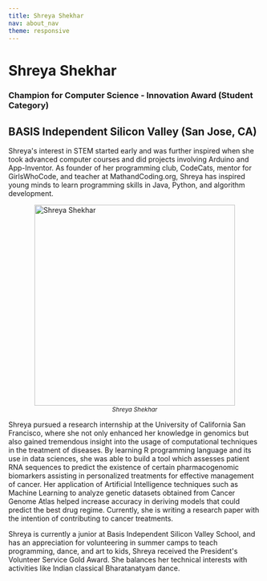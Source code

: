 ```yaml
---
title: Shreya Shekhar
nav: about_nav
theme: responsive
---
```


<a id="top"></a>

# Shreya Shekhar

### Champion for Computer Science - Innovation Award (Student Category)

## BASIS Independent Silicon Valley (San Jose, CA)

Shreya's interest in STEM started early and was further inspired when she took advanced computer courses and did projects involving Arduino and App-Inventor. As founder of her programming club, CodeCats, mentor for GirlsWhoCode, and teacher at MathandCoding.org, Shreya has inspired young minds to learn programming skills in Java, Python, and algorithm development.

<figure style="margin:10px">
  <img src="/images/awards/fit-400/shreya_shekhar.png" style="display:block;margin:0 auto" width=400 alt="Shreya Shekhar" />
  <figcaption style="text-align:center;font-style:italic;font-size:12px">Shreya Shekhar</figcaption>
</figure>

Shreya pursued a research internship at the University of California San Francisco, where she not only enhanced her knowledge in genomics but also gained tremendous insight into the usage of computational techniques in the treatment of diseases. By learning R programming language and its use in data sciences, she was able to build a tool which assesses patient RNA sequences to predict the existence of certain pharmacogenomic biomarkers assisting in personalized treatments for effective management of cancer. Her application of Artificial Intelligence techniques such as Machine Learning to analyze genetic datasets obtained from Cancer Genome Atlas helped increase accuracy in deriving models that could predict the best drug regime. Currently, she is writing a research paper with the intention of contributing to cancer treatments.

Shreya is currently a junior at Basis Independent Silicon Valley School, and has an appreciation for volunteering in summer camps to teach programming, dance, and art to kids, Shreya received the President's Volunteer Service Gold Award. She balances her technical interests with activities like Indian classical Bharatanatyam dance.
